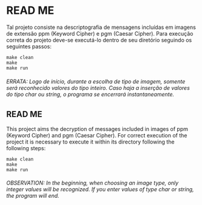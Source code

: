 # READ ME 

Tal projeto consiste na descriptografia de mensagens incluídas em imagens de extensão ppm (Keyword Cipher) e pgm (Caesar Cipher). Para execução correta do projeto deve-se executá-lo dentro de seu diretório seguindo os seguintes passos:

    make clean 
    make 
    make run 

###### ERRATA: Logo de início, durante a escolha de tipo de imagem, somente será reconhecido valores do tipo inteiro. Caso haja a inserção de valores do tipo char ou string, o programa se encerrará instantaneamente.

## READ ME 

This project aims the decryption of messages included in images of ppm (Keyword Cipher) and pgm (Caesar Cipher). For correct execution of the project it is necessary to execute it within its directory following the following steps:

    make clean 
    make 
    make run 
    
###### OBSERVATION: In the beginning, when choosing an image type, only integer values will be recognized. If you enter values of type char or string, the program will end.
